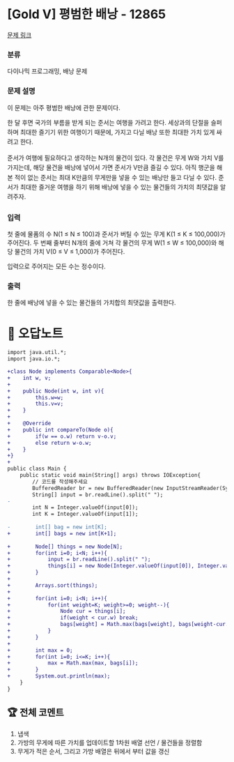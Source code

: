 # [Gold V] 평범한 배낭 - 12865 

[문제 링크](https://www.acmicpc.net/problem/12865) 

### 분류

다이나믹 프로그래밍, 배낭 문제

### 문제 설명

<p>이 문제는 아주 평범한 배낭에 관한 문제이다.</p>

<p><span style="line-height:1.6em">한 달 후면 국가의 부름을 받게 되는 준서는 여행을 가려고 한다. 세상과의 단절을 슬퍼하며 최대한 즐기기 위한 여행이기 때문에, 가지고 다닐 배낭 또한 최대한 가치 있게 싸려고 한다.</span></p>

<p><span style="line-height:1.6em">준서가 여행에 필요하다고 생각하는 N개의 물건이 있다. 각 물건은 무게 W와 가치 V를 가지는데, 해당 물건을 배낭에 넣어서 가면 준서가 V만큼 즐길 수 있다. 아직 행군을 해본 적이 없는 준서는 최대 K만큼의 무게만을 넣을 수 있는 배낭만 들고 다닐 수 있다. 준서가 최대한 즐거운 여행을 하기 위해 배낭에 넣을 수 있는 물건들의 가치의 최댓값을 알려주자.</span></p>

### 입력 

 <p>첫 줄에 물품의 수 N(1 ≤ N ≤ 100)과 준서가 버틸 수 있는 무게 K(1 ≤ K ≤ 100,000)가 주어진다. 두 번째 줄부터 N개의 줄에 거쳐 각 물건의 무게 W(1 ≤ W ≤ 100,000)와 해당 물건의 가치 V(0 ≤ V ≤ 1,000)가 주어진다.</p>

<p>입력으로 주어지는 모든 수는 정수이다.</p>

### 출력 

 <p>한 줄에 배낭에 넣을 수 있는 물건들의 가치합의 최댓값을 출력한다.</p>



#  🚀  오답노트 

```diff
import java.util.*;
import java.io.*;

+class Node implements Comparable<Node>{
+    int w, v;
+    
+    public Node(int w, int v){
+        this.w=w;
+        this.v=v;
+    }
+    
+    @Override
+    public int compareTo(Node o){
+        if(w == o.w) return v-o.v;
+        else return w-o.w;
+    }
+}
+
public class Main {
    public static void main(String[] args) throws IOException{
        // 코드를 작성해주세요
        BufferedReader br = new BufferedReader(new InputStreamReader(System.in));
        String[] input = br.readLine().split(" ");
-        
        int N = Integer.valueOf(input[0]);
        int K = Integer.valueOf(input[1]);
        
-        int[] bag = new int[K];
+        int[] bags = new int[K+1];
        
+        Node[] things = new Node[N];
+        for(int i=0; i<N; i++){
+            input = br.readLine().split(" ");
+            things[i] = new Node(Integer.valueOf(input[0]), Integer.valueOf(input[1]));
+        }
+        
+        Arrays.sort(things);
+        
+        for(int i=0; i<N; i++){
+            for(int weight=K; weight>=0; weight--){
+                Node cur = things[i];
+                if(weight < cur.w) break;
+                bags[weight] = Math.max(bags[weight], bags[weight-cur.w] + cur.v);
+            }
+        }
+        
+        int max = 0;
+        for(int i=0; i<=K; i++){
+            max = Math.max(max, bags[i]);
+        }
+        System.out.println(max);
    }
}

```


 ## 🏆 전체 코멘트 

1. 냅색
2. 가방의 무게에 따른 가치를 업데이트할 1차원 배열 선언 / 물건들을 정렬함
3. 무게가 적은 순서, 그리고 가방 배열은 뒤에서 부터 값을 갱신